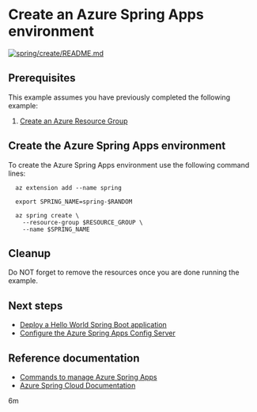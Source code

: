 
# Create an Azure Spring Apps environment

[![spring/create/README.md](https://github.com/Azure-Samples/java-on-azure-examples/actions/workflows/spring_create_README_md.yml/badge.svg)](https://github.com/Azure-Samples/java-on-azure-examples/actions/workflows/spring_create_README_md.yml)

## Prerequisites

This example assumes you have previously completed the following example:

1. [Create an Azure Resource Group](../../group/create/README.md)

<!-- workflow.cron(0 0 * * 3) -->
<!-- workflow.include(../../group/create/README.md) -->

## Create the Azure Spring Apps environment

To create the Azure Spring Apps environment use the following command lines:

```shell
  az extension add --name spring

  export SPRING_NAME=spring-$RANDOM

  az spring create \
    --resource-group $RESOURCE_GROUP \
    --name $SPRING_NAME
```

## Cleanup

<!-- workflow.directOnly()

  export RESULT=$(az spring show --resource-group $RESOURCE_GROUP --name $SPRING_NAME --output tsv --query properties.provisioningState)
  az group delete --name $RESOURCE_GROUP --yes || true
  if [[ "$RESULT" != Succeeded ]]; then
    exit 1
  fi

  -->

Do NOT forget to remove the resources once you are done running the example.

## Next steps

* [Deploy a Hello World Spring Boot application](../helloworld/README.md)
* [Configure the Azure Spring Apps Config Server](../config-server/README.md)

## Reference documentation

* [Commands to manage Azure Spring Apps](https://docs.microsoft.com/cli/azure/spring)
* [Azure Spring Cloud Documentation](https://docs.microsoft.com/azure/spring-cloud/)

6m
